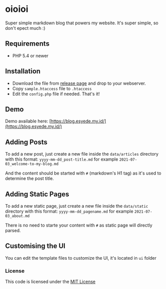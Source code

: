 # oioioi
Super simple markdown blog that powers my website.
It's super simple, so don't epect much :)


## Requirements
*  PHP 5.4 or newer



## Installation
  - Download the file from
[release page](https://github.com/esyede/oioioi/releases)
and drop to your webserver.
  - Copy `sample.htaccess` file to `.htaccess`
  - Edit the `config.php` file if needed. That's it!


## Demo

Demo available here: [https://blog.esyede.my.id/](https://blog.esyede.my.id/)


## Adding Posts

To add a new post, just create a new file inside the `data/articles` directory
with this format: `yyyy-mm-dd_post-title.md`
for example `2021-07-03_welcome-to-my-blog.md`

And the content should be started with `#` (markdown's H1 tag) as it's used
to determine the post title.


## Adding Static Pages

To add a new static page, just create a new file inside the `data/static` directory
with this format: `yyyy-mm-dd_pagename.md`
for example `2021-07-03_about.md`

There is no need to starte your content with `#` as static page will directly parsed.

## Customising the UI

You can edit the template files to customize the UI, it's located in `ui` folder



### License

This code is licensed under the [MIT License](http://opensource.org/licenses/MIT)
